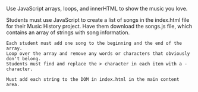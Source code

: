 Use JavaScript arrays, loops, and innerHTML to show the music you love.

Students must use JavaScript to create a list of songs in the index.html file for their Music History project. Have them download the songs.js file, which contains an array of strings with song information.

    Each student must add one song to the beginning and the end of the array.
    Loop over the array and remove any words or characters that obviously don't belong.
    Students must find and replace the > character in each item with a - character.

    Must add each string to the DOM in index.html in the main content area.